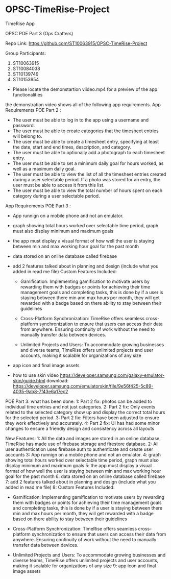 # OPSC-TimeRise-Project
TimeRise App 

OPSC POE Part 3  (Ops Crafters) 

Repo Link: https://github.com/ST10063915/OPSC-TimeRise-Project

Group Participants: 
1. ST10063915
2. ST10084038
3. ST10139749
4. ST10153954

- Please locate the demonstartion viideo.mp4 for a preview of the app functionalities

the demonstration video shows all of the following app requirements. 
App Requirements POE Part 2 :
- The user must be able to log in to the app using a username and password.
- The user must be able to create categories that the timesheet entries will belong to.
- The user must be able to create a timesheet entry, specifying at least the date, start and end times, description, and category.
- The user must be able to optionally add a photograph to each timesheet entry.
- The user must be able to set a minimum daily goal for hours worked, as well as a maximum daily goal.
- The user must be able to view the list of all the timesheet entries created during a user selectable period. If a photo was stored for an entry, the user must be able to access it from this list.
- The user must be able to view the total number of hours spent on each category during a user selectable period.

App Requirements POE Part 3 :
- App runnign on a mobile phone and not an emulator.
- graph showing total hours worked over selectable time period, graph must also display minimum and maximum goals 
- the app must display a visual format of how well the user is staying between min and max working hour goal for the past month 
- data stored on an online database called firebase 
- add 2 features talked about in planning and design (include what you added in read me file)
  Custom Features Included:
  - Gamification:
    Implementing gamification to motivate users by rewarding them with badges or points for achieving their time management goals and completing tasks, this is done by if a user is staying between there min and max hours per month, they will get rewarded with a        badge based on there ability to stay between their guidelines

  - Cross-Platform Synchronization:
    TimeRise offers seamless cross-platform synchronization to ensure that users can access their data from anywhere. Ensuring continuity of work without the need to manually transfer data between devices.

  - Unlimited Projects and Users:
    To accommodate growing businesses and diverse teams,
    TimeRise offers unlimited projects and user accounts, making it scalable for organizations of
    any size
    
- app icon and final image assets

- how to use skin video 
https://developer.samsung.com/galaxy-emulator-skin/guide.html
download: https://developer.samsung.com/emulatorskin/file/9e56f425-5c89-4035-9ab8-7f43e6a17ec2

POE Part 3:
what has been done:
1: Part 2 fix: photos can be added to individual time entries and not just categories.
2: Part 2 fix: Only events related to the selected category show up and display the correct total hours for the selected period.
3: Part 2 fix: Filters have been adjusted to ensure they work effectively and accurately.
4: Part 2 fix: UI has had some minor changes to ensure a friendly design and consistency across all layouts

New Features:
1: All the data and images are stored in an online database, TimeRise has made use of firebase storage and firestore database.
2: All user authentication uses firebase auth to authenticate and create user accounts
3: App runnign on a mobile phone and not an emulator.
4: graph showing total hours worked over selectable time period, graph must also display minimum and maximum goals 
5: the app must display a visual format of how well the user is staying between min and max working hour goal for the past month 
6: data stored on an online database called firebase 
7: add 2 features talked about in planning and design (include what you added in read me file)
8: Custom Features Included:
  - Gamification:
    Implementing gamification to motivate users by rewarding them with badges or points for achieving their time management goals and completing tasks, this is done by if a user is staying between there min and max hours per month, they will get rewarded with a        badge based on there ability to stay between their guidelines

  - Cross-Platform Synchronization:
    TimeRise offers seamless cross-platform synchronization to ensure that users can access their data from anywhere. Ensuring continuity of work without the need to manually transfer data between devices.

  - Unlimited Projects and Users:
    To accommodate growing businesses and diverse teams,
    TimeRise offers unlimited projects and user accounts, making it scalable for organizations of
    any size
9: app icon and final image assets


